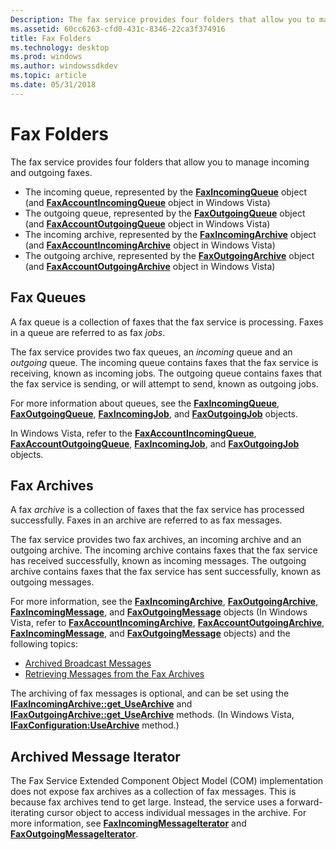 ```yaml
---
Description: The fax service provides four folders that allow you to manage incoming and outgoing faxes.
ms.assetid: 60cc6263-cfd0-431c-8346-22ca3f374916
title: Fax Folders
ms.technology: desktop
ms.prod: windows
ms.author: windowssdkdev
ms.topic: article
ms.date: 05/31/2018
---
```


# Fax Folders

The fax service provides four folders that allow you to manage incoming and outgoing faxes.

-   The incoming queue, represented by the [**FaxIncomingQueue**](-mfax-faxincomingqueue.md) object (and [**FaxAccountIncomingQueue**](-mfax-faxaccountincomingqueue.md) object in Windows Vista)
-   The outgoing queue, represented by the [**FaxOutgoingQueue**](-mfax-faxoutgoingqueue.md) object (and [**FaxAccountOutgoingQueue**](-mfax-faxaccountoutgoingqueue.md) object in Windows Vista)
-   The incoming archive, represented by the [**FaxIncomingArchive**](-mfax-faxincomingarchive.md) object (and [**FaxAccountIncomingArchive**](-mfax-faxaccountincomingarchive.md) object in Windows Vista)
-   The outgoing archive, represented by the [**FaxOutgoingArchive**](-mfax-faxoutgoingarchive.md) object (and [**FaxAccountOutgoingArchive**](-mfax-faxaccountoutgoingarchive.md) object in Windows Vista)

## Fax Queues

A fax queue is a collection of faxes that the fax service is processing. Faxes in a queue are referred to as fax *jobs*.

The fax service provides two fax queues, an *incoming* queue and an *outgoing* queue. The incoming queue contains faxes that the fax service is receiving, known as incoming jobs. The outgoing queue contains faxes that the fax service is sending, or will attempt to send, known as outgoing jobs.

For more information about queues, see the [**FaxIncomingQueue**](-mfax-faxincomingqueue.md), [**FaxOutgoingQueue**](-mfax-faxoutgoingqueue.md), [**FaxIncomingJob**](-mfax-faxincomingjob.md), and [**FaxOutgoingJob**](-mfax-faxoutgoingjob.md) objects.

In Windows Vista, refer to the [**FaxAccountIncomingQueue**](-mfax-faxaccountincomingqueue.md), [**FaxAccountOutgoingQueue**](-mfax-faxaccountoutgoingqueue.md), [**FaxIncomingJob**](-mfax-faxincomingjob.md), and [**FaxOutgoingJob**](-mfax-faxoutgoingjob.md) objects.

## Fax Archives

A fax *archive* is a collection of faxes that the fax service has processed successfully. Faxes in an archive are referred to as fax messages.

The fax service provides two fax archives, an incoming archive and an outgoing archive. The incoming archive contains faxes that the fax service has received successfully, known as incoming messages. The outgoing archive contains faxes that the fax service has sent successfully, known as outgoing messages.

For more information, see the [**FaxIncomingArchive**](-mfax-faxincomingarchive.md), [**FaxOutgoingArchive**](-mfax-faxoutgoingarchive.md), [**FaxIncomingMessage**](-mfax-faxincomingmessage.md), and [**FaxOutgoingMessage**](-mfax-faxoutgoingmessage.md) objects (In Windows Vista, refer to [**FaxAccountIncomingArchive**](-mfax-faxaccountincomingarchive.md), [**FaxAccountOutgoingArchive**](-mfax-faxaccountoutgoingarchive.md), [**FaxIncomingMessage**](-mfax-faxincomingmessage.md), and [**FaxOutgoingMessage**](-mfax-faxoutgoingmessage.md) objects) and the following topics:

-   [Archived Broadcast Messages](-mfax-archived-broadcast-messages.md)
-   [Retrieving Messages from the Fax Archives](-mfax-retrieving-messages-from-the-fax-archives.md)

The archiving of fax messages is optional, and can be set using the [**IFaxIncomingArchive::get\_UseArchive**](-mfax-faxincomingarchive-cpp-mfax-faxincomingarchive-usearchive-cpp.md) and [**IFaxOutgoingArchive::get\_UseArchive**](-mfax-faxoutgoingarchive-cpp-mfax-faxoutgoingarchive-usearchive-cpp.md) methods. (In Windows Vista, [**IFaxConfiguration:UseArchive**](-mfax-ifaxconfiguration-usearchive.md) method.)

## Archived Message Iterator

The Fax Service Extended Component Object Model (COM) implementation does not expose fax archives as a collection of fax messages. This is because fax archives tend to get large. Instead, the service uses a forward-iterating cursor object to access individual messages in the archive. For more information, see [**FaxIncomingMessageIterator**](-mfax-faxincomingmessageiterator.md) and [**FaxOutgoingMessageIterator**](-mfax-faxoutgoingmessageiterator.md).

 

 



